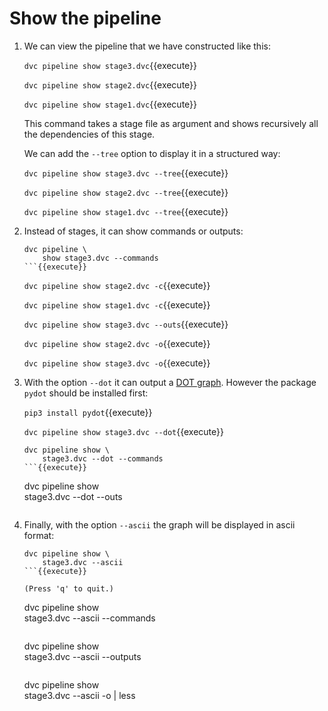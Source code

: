 # Show the pipeline

1. We can view the pipeline that we have constructed like this:

   `dvc pipeline show stage3.dvc`{{execute}}
   
   `dvc pipeline show stage2.dvc`{{execute}}

   `dvc pipeline show stage1.dvc`{{execute}}

   This command takes a stage file as argument and shows recursively
   all the dependencies of this stage.
   
   We can add the `--tree` option to display it in a structured way:
   
   `dvc pipeline show stage3.dvc --tree`{{execute}}
   
   `dvc pipeline show stage2.dvc --tree`{{execute}}

   `dvc pipeline show stage1.dvc --tree`{{execute}}

2. Instead of stages, it can show commands or outputs:

   ```
   dvc pipeline \
       show stage3.dvc --commands
   ```{{execute}}
   ```
   
   `dvc pipeline show stage2.dvc -c`{{execute}}

   `dvc pipeline show stage1.dvc -c`{{execute}}

   `dvc pipeline show stage3.dvc --outs`{{execute}}
   
   `dvc pipeline show stage2.dvc -o`{{execute}}
   
   `dvc pipeline show stage3.dvc -o`{{execute}}
   
3. With the option `--dot` it can output a 
   [DOT graph](https://en.wikipedia.org/wiki/DOT_(graph_description_language)).
   However the package `pydot` should be installed first:
   
   `pip3 install pydot`{{execute}}
   
   `dvc pipeline show stage3.dvc --dot`{{execute}}
   
   ```
   dvc pipeline show \
       stage3.dvc --dot --commands
   ```{{execute}}
   
   ```
   dvc pipeline show \
       stage3.dvc --dot --outs
   ```{{execute}}
   ```
   
4. Finally, with the option `--ascii` the graph will be displayed in
   ascii format:
   
   ```
   dvc pipeline show \
       stage3.dvc --ascii
   ```{{execute}}
   
   (Press 'q' to quit.)
   
   ```
   dvc pipeline show \
       stage3.dvc --ascii --commands
   ```{{execute}}
   
   ```
   dvc pipeline show \
       stage3.dvc --ascii --outputs
   ```{{execute}}
   
   ```
   dvc pipeline show \
       stage3.dvc --ascii -o | less
   ```{{execute}}
